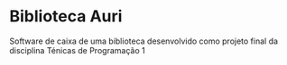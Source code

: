 # Biblioteca Auri
Software de caixa de uma biblioteca desenvolvido como projeto final da disciplina Ténicas de Programação 1
